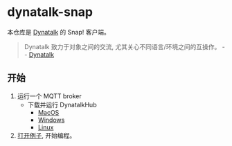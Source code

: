 # dynatalk-snap

本仓库是 [Dynatalk](https://github.com/wwj718/Dynatalk) 的 Snap! 客户端。

> Dynatalk 致力于对象之间的交流, 尤其关心不同语言/环境之间的互操作。 -- [Dynatalk](https://github.com/wwj718/Dynatalk)


## 开始

1. 运行一个 MQTT broker
    -   下载并运行 DynatalkHub
        -   [MacOS](https://scratch3-files.just4fun.site/DynatalkHub-0.2.0-mac.zip)
        -   [Windows](https://scratch3-files.just4fun.site/DynatalkHub-0.1.0-win.zip)
        -   [Linux](https://github.com/wwj718/Dynatalk/tree/main/mqtt)
2. [打开例子](https://codelabclub.github.io/Snap/snap.html#open:https://wwj718.github.io/post/img/dynatalk-demo-20240330.xml), 开始编程。